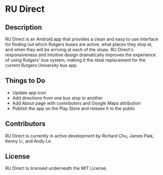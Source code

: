 # RU Direct

## Description
RU Direct is an Android app that provides a clean and easy to use interface for finding out which Rutgers buses are active, what places they stop at, and when they will be arriving at each of the stops. RU Direct's responsiveness and intuitive design dramatically improves the experience of using Rutgers' bus system, making it the ideal replacement for the current Rutgers University bus app.

## Things to Do
- Update app icon
- Add directions from one bus stop to another
- Add About page with contributors and Google Maps attribution
- Publish the app on the Play Store and release it to the public

## Contributors
RU Direct is currently in active development by Richard Chu, James Paik, Kenny Li, and Andy Le.

## License
RU Direct is licensed underneath the MIT License.
